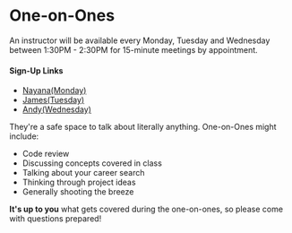 # One-on-Ones

An instructor will be available every Monday, Tuesday and Wednesday between 1:30PM - 2:30PM for 15-minute meetings by appointment.

#### Sign-Up Links
- [Nayana(Monday)]( https://calendar.google.com/calendar/selfsched?sstoken=UUlnakdPUlJhcWJQfGRlZmF1bHR8ZWI5YmQ4ZTdjMjYzMDJiOThlZmJlNTc5Yzc4NWQ3ZjY)
- [James(Tuesday)]()
- [Andy(Wednesday)](https://calendar.google.com/calendar/selfsched?sstoken=UUdkX2JBMEJuNWkyfGRlZmF1bHR8Y2QxMGRmNzg1YmRmZjA1MDI5YWRmNWM3ZjNkODcyZjU)


They're a safe space to talk about literally anything. One-on-Ones might include:
- Code review
- Discussing concepts covered in class
- Talking about your career search
- Thinking through project ideas
- Generally shooting the breeze

**It's up to you** what gets covered during the one-on-ones, so please come with questions prepared!
